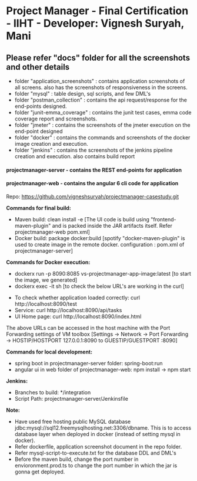 # Project Manager - Final Certification - IIHT - Developer: Vignesh Suryah, Mani

<h2>Please refer "docs" folder for all the screenshots and other details</h2>
<ul>
	<li>folder "application_screenshots" : contains application screenshots of all screens. also has the screenshots of responsiveness in the screens.</li>
	<li>folder "mysql" : table design, sql scripts, and few DML's </li>
	<li>folder "postman_collection" : contains the api request/response for the end-points designed.</li>
	<li>folder "junit-emma_coverage" : contains the junit test cases, emma code coverage report and screenshots.</li>
	<li>folder "jmeter" : contains the screenshots of the jmeter execution on the end-point designed</li>
	<li>folder "docker" : contains the commands and screenshots of the docker image creation and execution.</li>
	<li>folder "jenkins" : contains the screenshots of the jenkins pipeline creation and execution. also contains build report</li>
</ul>

<h4>projectmanager-server - contains the REST end-points for application </h4>
<h4>projectmanager-web - contains the angular 6 cli code for application</h4>

Repo: https://github.com/vigneshsuryah/projectmanager-casestudy.git

<b>Commands for final build:</b>
<ul>
<li>Maven build: clean install -e	[The UI code is build using "frontend-maven-plugin" and is packed inside the JAR artifacts itself. Refer projectmanager-web pom.xml]</li>
<li>Docker build: package docker:build	[spotify "docker-maven-plugin" is used to create image in the remote docker. <dockerHost> configuration : pom.xml of projectmanager-server]</li>
</ul>

<b>Commands for Docker execution:</b>
<ul>
<li>dockerx run -p 8090:8085 vs-projectmanager-app-image:latest	[to start the image, we generated]</li>
<li>dockerx exec -it <container id> sh	[to check the below URL's are working in the curl]</li>
</ul>	

<ul>
<li>To check whether application loaded correctly: curl http://localhost:8090/test</li>
<li>Service: curl http://localhost:8090/api/tasks</li>
<li>UI Home page: curl http://localhost:8090/index.html</li>
</ul>	

The above URLs can be accessed in the host machine with the Port Forwarding settings of VM toolbox [Settings -> Network -> Port Forwarding -> HOSTIP/HOSTPORT 127.0.0.1:8090 to GUESTIP/GUESTPORT :8090]

<b>Commands for local development:</b>
<ul>
<li>spring boot in projectmanager-server folder: spring-boot:run</li>
<li>angular ui in web folder of projectmanager-web: npm install -> npm start</li>
</ul>

<b>Jenkins:</b>
<ul>
<li>Branches to build: */integration</li>
<li>Script Path: projectmanager-server/Jenkinsfile</li>
</ul>

<b>Note: </b>
<ul>
<li>Have used free hosting public MySQL database jdbc:mysql://sql12.freemysqlhosting.net:3306/dbname. This is to access database layer when deployed in docker (instead of setting mysql in docker).</li>
<li>Refer dockerfile, application screenshot document in the repo folder.</li>
<li>Refer mysql-script-to-execute.txt for the database DDL and DML's</li>
<li>Before the maven build, change the port number in envioronment.prod.ts to change the port number in which the jar is gonna get deployed.</li>
</ul>


